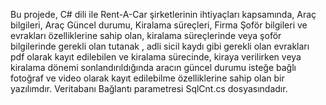 Bu projede, C# dili ile Rent-A-Car şirketlerinin ihtiyaçları kapsamında, Araç bilgileri, Araç Güncel durumu, Kiralama süreçleri,
Firma Şoför bilgileri ve evrakları özelliklerine sahip olan, kiralama süreçlerinde veya şoför bilgilerinde gerekli olan tutanak , adli sicil kaydı gibi 
gerekli olan evrakları pdf olarak kayıt edilebilen ve kiralama sürecinde, kiraya verilirken veya kiralama dönemi sonlandırıldığında 
aracın güncel durumu isteğe bağlı fotoğraf ve video olarak kayıt edilebilme özelliklerine sahip olan bir yazılımdır. 
Veritabanı Bağlantı parametresi SqlCnt.cs dosyasındadır.
